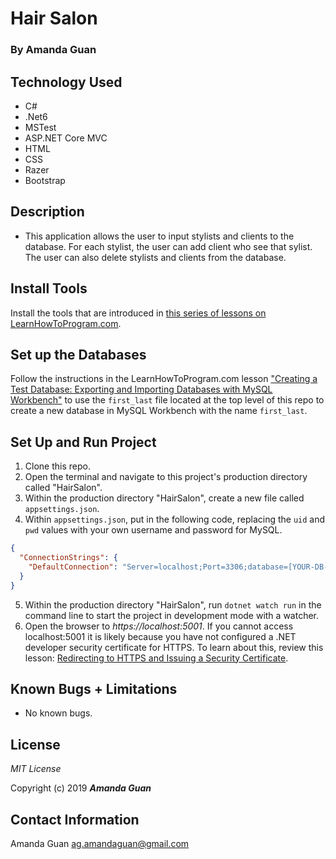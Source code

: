 # Hair Salon

### By Amanda Guan

## Technology Used

* C#
* .Net6
* MSTest
* ASP.NET Core MVC
* HTML
* CSS
* Razer
* Bootstrap

## Description

- This application allows the user to input stylists and clients to the database. For each stylist, the user can add client who see that sylist. The user can also delete stylists and clients from the database.

## Install Tools

Install the tools that are introduced in [this series of lessons on LearnHowToProgram.com](https://www.learnhowtoprogram.com/c-and-net/getting-started-with-c).

## Set up the Databases

Follow the instructions in the LearnHowToProgram.com lesson ["Creating a Test Database: Exporting and Importing Databases with MySQL Workbench"](https://www.learnhowtoprogram.com/lessons/creating-a-test-database-exporting-and-importing-databases-with-mysql-workbench) to use the `first_last` file located at the top level of this repo to create a new database in MySQL Workbench with the name `first_last`.

## Set Up and Run Project

1. Clone this repo.
2. Open the terminal and navigate to this project's production directory called "HairSalon".
3. Within the production directory "HairSalon", create a new file called `appsettings.json`.
4. Within `appsettings.json`, put in the following code, replacing the `uid` and `pwd` values with your own username and password for MySQL. 

```json
{
  "ConnectionStrings": {
    "DefaultConnection": "Server=localhost;Port=3306;database=[YOUR-DB-NAME];uid=[YOUR-USER-HERE];pwd=[YOUR-PASSWORD-HERE];"
  }
}
```

5. Within the production directory "HairSalon", run `dotnet watch run` in the command line to start the project in development mode with a watcher.
4. Open the browser to _https://localhost:5001_. If you cannot access localhost:5001 it is likely because you have not configured a .NET developer security certificate for HTTPS. To learn about this, review this lesson: [Redirecting to HTTPS and Issuing a Security Certificate](https://www.learnhowtoprogram.com/lessons/redirecting-to-https-and-issuing-a-security-certificate).

## Known Bugs + Limitations 
* No known bugs.

## License

*MIT License*

Copyright (c) 2019 **_Amanda Guan_**

## Contact Information

Amanda Guan <ag.amandaguan@gmail.com>